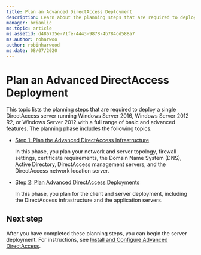 ```yaml
---
title: Plan an Advanced DirectAccess Deployment
description: Learn about the planning steps that are required to deploy a single DirectAccess server running  Windows Server 2016, Windows Server 2012 R2, or Windows Server 2012 with a full range of basic and advanced features.
manager: brianlic
ms.topic: article
ms.assetid: d486735e-71fe-4443-9878-4b784cd588a7
ms.author: roharwoo
author: robinharwood
ms.date: 08/07/2020
---
```

# Plan an Advanced DirectAccess Deployment

>

This topic lists the planning steps that are required to deploy a single DirectAccess server running  Windows Server 2016, Windows Server 2012 R2, or Windows Server 2012 with a full range of basic and advanced features. The planning phase includes the following topics.

-   [Step 1: Plan the Advanced DirectAccess Infrastructure](da-adv-plan-s1-infrastructure.md)

    In this phase, you plan your network and server topology, firewall settings, certificate requirements, the Domain Name System (DNS), Active Directory, DirectAccess management servers, and the DirectAccess network location server.

-   [Step 2: Plan Advanced DirectAccess Deployments](da-adv-plan-s2-deployments.md)

    In this phase, you plan for the client and server deployment, including the DirectAccess infrastructure and the application servers.

## Next step
After you have completed these planning steps, you can begin the server deployment. For instructions, see [Install and Configure Advanced DirectAccess](Install-and-Configure-Advanced-DirectAccess.md).



